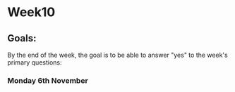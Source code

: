 <h1>Week10</h1>

<h2>Goals:</h2>

By the end of the week, the goal is to be able to answer "yes" to the week's primary questions:

<h3>Monday 6th November</h3>
